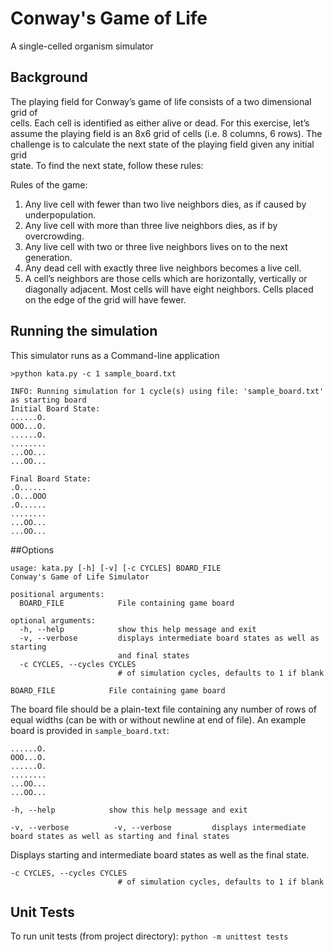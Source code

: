 # Conway's Game of Life

A single-celled organism simulator

## Background
The	playing	field	for	Conway’s	game	of	life	consists	of	a	two	dimensional	grid	of	
cells.	Each	cell	is	identified	as	either	alive	or	dead.	For	this	exercise,	let’s	assume	the	
playing	field	is	an 8x6	grid	of	cells	(i.e.	8	columns,	6	rows).
The	challenge	is	to	calculate	the	next	state	of	the	playing	field	given	any	initial	grid	
state.	To	find	the	next	state,	follow	these	rules:

Rules of the game:
1. Any	live	cell	with	fewer	than two	live	neighbors	dies,	as	if	caused	by	underpopulation.
2. Any	live	cell	with	more	than	three	live	neighbors	dies,	as	if	by	overcrowding.
3. Any	live	cell	with	two	or	three	live	neighbors	lives	on	to	the	next	generation.
4. Any	dead	cell	with	exactly	three	live neighbors	becomes	a	live	cell.
5. A	cell’s	neighbors	are	those	cells	which	are	horizontally,	vertically	or	
diagonally	adjacent.	Most	cells	will	have	eight	neighbors.	Cells	placed	on	the	
edge	of	the	grid	will	have	fewer.
## Running the simulation

This simulator runs as a Command-line application
```
>python kata.py -c 1 sample_board.txt

INFO: Running simulation for 1 cycle(s) using file: 'sample_board.txt' as starting board
Initial Board State:
......O.
OOO...O.
......O.
........
...OO...
...OO...

Final Board State:
.O......
.O...OOO
.O......
........
...OO...
...OO...

```
##Options
```
usage: kata.py [-h] [-v] [-c CYCLES] BOARD_FILE
Conway's Game of Life Simulator

positional arguments:
  BOARD_FILE            File containing game board

optional arguments:
  -h, --help            show this help message and exit
  -v, --verbose         displays intermediate board states as well as starting
                        and final states
  -c CYCLES, --cycles CYCLES
                        # of simulation cycles, defaults to 1 if blank

```

```
BOARD_FILE            File containing game board
```
The board file should be a plain-text file containing any number of rows of equal widths (can be with or without newline at end of file). An example board is provided in `sample_board.txt`:
```
......O.
OOO...O.
......O.
........
...OO...
...OO...
```

```
-h, --help            show this help message and exit
```
```
-v, --verbose          -v, --verbose         displays intermediate board states as well as starting and final states
```
Displays starting and intermediate board states as well as the final state.
```
-c CYCLES, --cycles CYCLES
                        # of simulation cycles, defaults to 1 if blank
```
## Unit Tests
To run unit tests (from project directory):
`python -m unittest tests`       